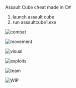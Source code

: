Assault Cube cheat made in C#

1. launch assault cube
2. run assaultcube1.exe


![combat](https://github.com/agreed31579/Assault-Cube/assets/117580989/7dde7de0-625e-41d9-a204-fd2bb6157f7c)


![movement](https://github.com/agreed31579/Assault-Cube/assets/117580989/c7182a64-07a2-4f01-8543-2c64703695f4)


![visual](https://github.com/agreed31579/Assault-Cube/assets/117580989/784167f6-54ae-4779-ad38-c57d3e8eaaac)


![exploits](https://github.com/agreed31579/Assault-Cube/assets/117580989/7bfcb52d-f501-406f-ae32-12f2641f5ecc)


![team](https://github.com/agreed31579/Assault-Cube/assets/117580989/1863fec9-46a9-4b34-bc3a-ab8814bc056d)


![WIP](https://github.com/agreed31579/Assault-Cube/assets/117580989/40452d9f-ce98-4b18-a469-860f81cb8c2c)
